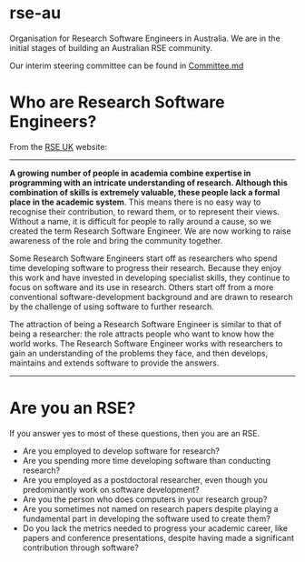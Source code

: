 # rse-au

Organisation for Research Software Engineers in Australia. We are in the initial stages of building an Australian RSE community.

Our interim steering committee can be found in [Committee.md](./Committee.md)

# Who are Research Software Engineers?

From the [RSE UK](rse.ac.uk) website:

----

**A growing number of people in academia combine expertise in programming with an intricate understanding of research. Although this combination of skills is extremely valuable, these people lack a formal place in the academic system**. This means there is no easy way to recognise their contribution, to reward them, or to represent their views. Without a name, it is difficult for people to rally around a cause, so we created the term Research Software Engineer. We are now working to raise awareness of the role and bring the community together.

Some Research Software Engineers start off as researchers who spend time developing software to progress their research. Because they enjoy this work and have invested in developing specialist skills, they continue to focus on software and its use in research. Others start off from a more conventional software-development background and are drawn to research by the challenge of using software to further research. 

The attraction of being a Research Software Engineer is similar to that of being a researcher: the role attracts people who want to know how the world works. The Research Software Engineer works with researchers to gain an understanding of the problems they face, and then develops, maintains and extends software to provide the answers.

----

# Are you an RSE?

If you answer yes to most of these questions, then you are an RSE. 

- Are you employed to develop software for research?
- Are you spending more time developing software than conducting research?
- Are you employed as a postdoctoral researcher, even though you predominantly work on software development?
- Are you the person who does computers in your research group?
- Are you sometimes not named on research papers despite playing a fundamental part in developing the software used to create them?
- Do you lack the metrics needed to progress your academic career, like papers and conference presentations, despite having made a significant contribution through software?
